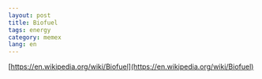 ```yaml
---
layout: post
title: Biofuel
tags: energy
category: memex
lang: en
---
```


[https://en.wikipedia.org/wiki/Biofuel](https://en.wikipedia.org/wiki/Biofuel)